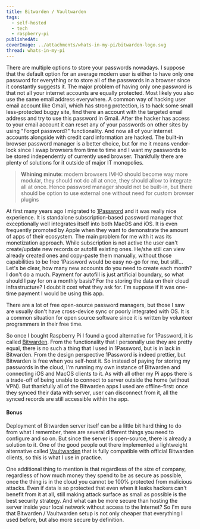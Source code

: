 ```yaml
---
title: Bitwarden / Vaultwarden
tags:
  - self-hosted
  - tech
  - raspberry-pi
publishedAt:
coverImage: ../attachments/whats-in-my-pi/bitwarden-logo.svg
thread: whats-in-my-pi
---
```


There are multiple options to store your passwords nowadays. I suppose that the default option for an average modern user is either to have only one password for everything or to store all of the passwords in a browser since it constantly suggests it. The major problem of having only one password is that not all your internet accounts are equally protected. Most likely you also use the same email address everywhere. A common way of hacking user email account like Gmail, which has strong protection, is to hack some small less-protected buggy site, find there an account with the targeted email address and try to use this password in Gmail. After the hacker has access to your email account it can reset any of your passwords on other sites by using "Forgot password?" functionality. And now all of your internet accounts alongside with credit card information are hacked. The built-in browser password manager is a better choice, but for me it means vendor-lock since I swap browsers from time to time and I want my passwords to be stored independently of currently used browser. Thankfully there are plenty of solutions for it outside of major IT monopolies.

> **Whining minute**: modern browsers IMHO should become way more modular, they should not do all at once, they should allow to integrate all at once. Hence password manager should not be built-in, but there should be option to use external one without need for custom browser plugins

At first many years ago I migrated to [1Password](https://1password.com/) and it was really nice experience. It is standalone subscription-based password manager that exceptionally well integrates itself into both MacOS and iOS. It is even frequently promoted by Apple when they want to demonstrate the amount of apps of their ecosystem. The main problem for me with it was its monetization approach. While subscription is not active the user can't create/update new records or autofill existing ones. He/she still can view already created ones and copy-paste them manually, without those capabilities to be free 1Password would be easy no-go for me, but still... Let's be clear, how many new accounts do you need to create each month? I don't do a much. Payment for autofill is just artificial boundary, so what should I pay for on a monthly basis? For the storing the data on their cloud infrastructure? I doubt it cost what they ask for. I'm suppose if it was one-time payment I would be using this app.

There are a lot of free open-source password managers, but those I saw are usually don't have cross-device sync or poorly integrated with OS. It is a common situation for open source software since it is written by volunteer programmers in their free time.

So once I bought Raspberry Pi I found a good alternative for 1Password, it is called [Bitwarden](https://bitwarden.com/). From the functionality that I personally use they are pretty equal, there is no such a thing that I used in 1Password, but is in lack in Bitwarden. From the design perspective 1Password is indeed prettier, but Bitwarden is free when you self-host it. So instead of paying for storing my passwords in the cloud, I'm running my own instance of Bitwarden and connecting iOS and MacOS clients to it. As with all other my Pi apps there is a trade-off of being unable to connect to server outside the home (without VPN). But thankfully all of the Bitwarden apps I used are offline-first: once they synced their data with server, user can disconnect from it, all the synced records are still accessible within the app.

#### Bonus

Deployment of Bitwarden server itself can be a little bit hard thing to do from what I remember, there are several different things you need to configure and so on. But since the server is open-source, there is already a solution to it. One of the good people out there implemented a lightweight alternative called [Vaultwarden](https://github.com/dani-garcia/vaultwarden) that is fully compatible with official Bitwarden clients, so this is what I use in practice.

One additional thing to mention is that regardless of the size of company, regardless of how much money they spend to be as secure as possible, once the thing is in the cloud you cannot be 100% protected from malicious attacks. Even if data is so protected that even when it leaks hackers can't benefit from it at all, still making attack surface as small as possible is the best security strategy. And what can be more secure than hosting the server inside your local network without access to the Internet? So I'm sure that Bitwarden / Vaultwarden setup is not only cheaper that everything I used before, but also more secure by definition.
